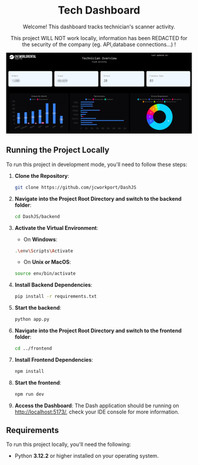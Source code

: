 <h1 align="center">Tech Dashboard</h1>
<p align="center">Welcome! This dashboard tracks technician's scanner activity.</p>
<p align="center">This project WILL NOT work locally, information has been REDACTED for the security of the company (eg. API,database connections...) !</p>

![Dashboard Screenshot](./dashboard.png)

## Running the Project Locally

To run this project in development mode, you'll need to follow these steps:

1. **Clone the Repository**: 
    ```bash
    git clone https://github.com/jcworkport/DashJS
    ```

2. **Navigate into the Project Root Directory and switch to the backend folder**: 
    ```bash
    cd DashJS/backend
    ```

3. **Activate the Virtual Environment**:
    - On **Windows**:
    ```bash
    .\env\Scripts\Activate
    ```
    - On **Unix or MacOS**:
    ```bash
    source env/bin/activate
    ```

4. **Install Backend Dependencies**:
    ```bash
    pip install -r requirements.txt
    ```

5. **Start the backend**: 
    ```bash
    python app.py
    ```    

6. **Navigate into the Project Root Directory and switch to the frontend folder**: 
    ```bash
    cd ../frontend
    ```

7. **Install Frontend Dependencies**:
    ```bash
    npm install
    ```

8. **Start the frontend**: 
    ```bash
    npm run dev
    ```

9. **Access the Dashboard**:
    The Dash application should be running on [http://localhost:5173/](http://localhost:5173/), check your IDE console for more information.

## Requirements

To run this project locally, you'll need the following:

- Python **3.12.2** or higher installed on your operating system.
